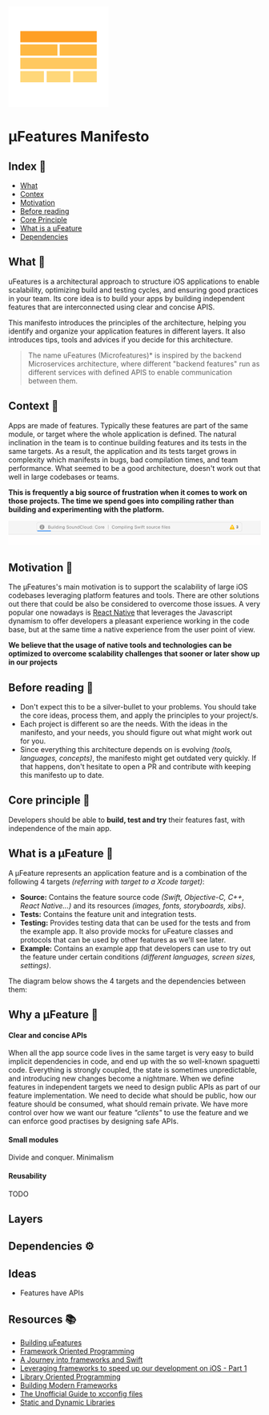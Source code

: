 ![Logo](assets/logo.png)
# µFeatures Manifesto

## Index 📝
- [What](#what-)
- [Contex](#context-)
- [Motivation](#motivation-)
- [Before reading](#before-reading-)
- [Core Principle](#core-principle-)
- [What is a µFeature](#what-is-a-µfeature-)
- [Dependencies](#dependencies-)

## What 🤔

uFeatures is a architectural approach to structure iOS applications to enable scalability, optimizing build and testing cycles, and ensuring good practices in your team. Its core idea is to build your apps by building independent features that are interconnected using clear and concise APIS.

This manifesto introduces the principles of the architecture, helping you identify and organize your application features in different layers. It also introduces tips, tools and advices if you decide for this architecture.

> The name uFeatures (Microfeatures)* is inspired by the backend Microservices architecture, where different "backend features" run as different services with defined APIS to enable communication between them.

## Context 🥑

Apps are made of features. Typically these features are part of the same module, or target where the whole application is defined. The natural inclination in the team is to continue building features and its tests in the same targets. As a result, the application and its tests target grows in complexity which manifests in bugs, bad compilation times, and team performance. What seemed to be a good architecture, doesn't work out that well in large codebases or teams.

**This is frequently a big source of frustration when it comes to work on those projects. The time we spend goes into compiling rather than building and experimenting with the platform.**

![Xcode compiling](assets/compiling.gif)

## Motivation 🍎

The µFeatures's main motivation is to support the scalability of large iOS codebases leveraging platform features and tools. There are other solutions out there that could be also be considered to overcome those issues. A very popular one nowadays is [React Native](https://facebook.github.io/react-native/) that leverages the Javascript dynamism to offer developers a pleasant experience working in the code base, but at the same time a native experience from the user point of view.

**We believe that the usage of native tools and technologies can be optimized to overcome scalability challenges that sooner or later show up in our projects**

## Before reading 🍒

- Don't expect this to be a silver-bullet to your problems. You should take the core ideas, process them, and apply the principles to your project/s.
- Each project is different so are the needs. With the ideas in the manifesto, and your needs, you should figure out what might work out for you.
- Since everything this architecture depends on is evolving *(tools, languages, concepts)*, the manifesto might get outdated very quickly. If that happens, don't hesitate to open a PR and contribute with keeping this manifesto up to date.

## Core principle 🐝

Developers should be able to **build, test and try** their features fast, with independence of the main app. 

## What is a µFeature 📱
A µFeature represents an application feature and is a combination of the following 4 targets *(referring with target to a Xcode target)*:

- **Source:** Contains the feature source code *(Swift, Objective-C, C++, React Native...)* and its resources *(images, fonts, storyboards, xibs)*.
- **Tests:** Contains the feature unit and integration tests.
- **Testing:** Provides testing data that can be used for the tests and from the example app. It also provide mocks for uFeature classes and protocols that can be used by other features as we'll see later.
- **Example:** Contains an example app that developers can use to try out the feature under certain conditions *(different languages, screen sizes, settings)*.

The diagram below shows the 4 targets and the dependencies between them:

## Why a µFeature 🐛

#### Clear and concise APIs
When all the app source code lives in the same target is very easy to build implicit dependencies in code, and end up with the so well-known spaguetti code. Everything is strongly coupled, the state is sometimes unpredictable, and introducing new changes become a nightmare. When we define features in independent targets we need to design public APIs as part of our feature implementation. We need to decide what should be public, how our feature should be consumed, what should remain private. We have more control over how we want our feature *"clients"* to use the feature and we can enforce good practises by designing safe APIs.

#### Small modules
Divide and conquer. Minimalism

#### Reusability
TODO

## Layers



## Dependencies ⚙️


## Ideas
- Features have APIs



## Resources 📚

- [Building µFeatures](https://speakerdeck.com/pepibumur/building-ufeatures)
- [Framework Oriented Programming](https://speakerdeck.com/pepibumur/framework-oriented-programming-mobilization-dot-pl)
- [A Journey into frameworks and Swift](https://speakerdeck.com/pepibumur/a-journey-into-frameworks-and-swift)
- [Leveraging frameworks to speed up our development on iOS - Part 1](https://developers.soundcloud.com/blog/leveraging-frameworks-to-speed-up-our-development-on-ios-part-1)
- [Library Oriented Programming](https://academy.realm.io/posts/justin-spahr-summers-library-oriented-programming/)
- [Building Modern Frameworks](https://developer.apple.com/videos/play/wwdc2014/416/)
- [The Unofficial Guide to xcconfig files](https://pewpewthespells.com/blog/xcconfig_guide.html)
- [Static and Dynamic Libraries](https://pewpewthespells.com/blog/static_and_dynamic_libraries.html)
